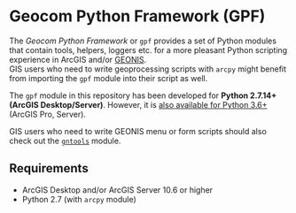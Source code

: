 # Geocom Python Framework (GPF)

The *Geocom Python Framework* or `gpf` provides a set of Python modules that contain tools, helpers, loggers etc. for a more pleasant Python scripting experience in ArcGIS and/or [GEONIS](https://geonis.com/en/solutions/framework/geonis).  
GIS users who need to write geoprocessing scripts with `arcpy` might benefit from importing the `gpf` module into their script as well.

The `gpf` module in this repository has been developed for **Python 2.7.14+ (ArcGIS Desktop/Server)**.
However, it is [also available for Python 3.6+](../../../gpf3) (ArcGIS Pro, Server).  

GIS users who need to write GEONIS menu or form scripts should also check out the [`gntools`](../../../gntools) module.

## Requirements

- ArcGIS Desktop and/or ArcGIS Server 10.6 or higher
- Python 2.7 (with `arcpy` module)
